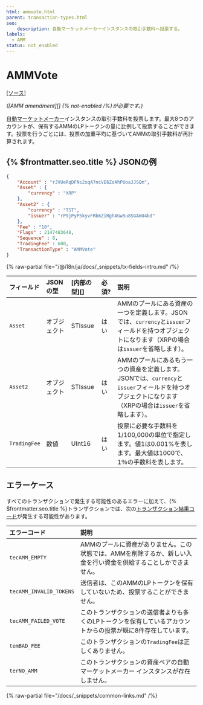 ```yaml
---
html: ammvote.html
parent: transaction-types.html
seo:
    description: 自動マーケットメーカーインスタンスの取引手数料へ投票する。
labels:
  - AMM
status: not_enabled
---
```

# AMMVote
[[ソース]](https://github.com/XRPLF/rippled/blob/master/src/ripple/app/tx/impl/AMMVote.cpp "Source")

_([AMM amendment][] {% not-enabled /%}が必要です。)_

[自動マーケットメーカー](../../../../concepts/tokens/decentralized-exchange/automated-market-makers.md)インスタンスの取引手数料を投票します。最大8つのアカウントが、保有するAMMのLPトークンの量に比例して投票することができます。投票を行うごとには、投票の加重平均に基づいてAMMの取引手数料が再計算されます。

## {% $frontmatter.seo.title %} JSONの例

```json
{
    "Account" : "rJVUeRqDFNs2xqA7ncVE6ZoAhPUoaJJSQm",
    "Asset" : {
        "currency" : "XRP"
    },
    "Asset2" : {
        "currency" : "TST",
        "issuer" : "rP9jPyP5kyvFRb6ZiRghAGw5u8SGAmU4bd"
    },
    "Fee" : "10",
    "Flags" : 2147483648,
    "Sequence" : 8,
    "TradingFee" : 600,
    "TransactionType" : "AMMVote"
}
```

{% raw-partial file="/@i18n/ja/docs/_snippets/tx-fields-intro.md" /%}

| フィールド     | JSONの型   | [内部の型][] | 必須? | 説明 |
|:-------------|:-----------|:-----------|:-----|:------------|
| `Asset`      | オブジェクト | STIssue    | はい | AMMのプールにある資産の一つを定義します。JSONでは、`currency`と`issuer`フィールドを持つオブジェクトになります（XRPの場合は`issuer`を省略します）。 |
| `Asset2`     | オブジェクト | STIssue    | はい | AMMのプールにあるもう一つの資産を定義します。JSONでは、`currency`と`issuer`フィールドを持つオブジェクトになります（XRPの場合は`issuer`を省略します）。|
| `TradingFee` | 数値       | UInt16     | はい | 投票に必要な手数料を1/100,000の単位で指定します。値1は0.001%を表します。最大値は1000で、1％の手数料を表します。 |

## エラーケース

すべてのトランザクションで発生する可能性のあるエラーに加えて、{% $frontmatter.seo.title %}トランザクションでは、次の[トランザクション結果コード](../transaction-results/index.md)が発生する可能性があります。

| エラーコード              | 説明                                          |
|:------------------------|:---------------------------------------------|
| `tecAMM_EMPTY`          | AMMのプールに資産がありません。この状態では、AMMを削除するか、新しい入金を行い資金を供給することしかできません。 |
| `tecAMM_INVALID_TOKENS` | 送信者は、このAMMのLPトークンを保有していないため、投票することができません。 |
| `tecAMM_FAILED_VOTE`    | このトランザクションの送信者よりも多くのLPトークンを保有しているアカウントからの投票が既に8件存在しています。 |
| `temBAD_FEE`            | このトランザクションの`TradingFee`は正しくありません。 |
| `terNO_AMM`             | このトランザクションの資産ペアの自動マーケットメーカー インスタンスが存在しません。 |

{% raw-partial file="/docs/_snippets/common-links.md" /%}
